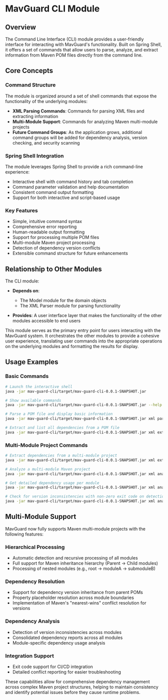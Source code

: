 # MavGuard CLI Module

## Overview
The Command Line Interface (CLI) module provides a user-friendly interface for interacting with MavGuard's functionality. Built on Spring Shell, it offers a set of commands that allow users to parse, analyze, and extract information from Maven POM files directly from the command line.

## Core Concepts

### Command Structure
The module is organized around a set of shell commands that expose the functionality of the underlying modules:

- **XML Parsing Commands**: Commands for parsing XML files and extracting information
- **Multi-Module Support**: Commands for analyzing Maven multi-module projects
- **Future Command Groups**: As the application grows, additional command groups will be added for dependency analysis, version checking, and security scanning

### Spring Shell Integration
The module leverages Spring Shell to provide a rich command-line experience:

- Interactive shell with command history and tab completion
- Command parameter validation and help documentation
- Consistent command output formatting
- Support for both interactive and script-based usage

### Key Features
- Simple, intuitive command syntax
- Comprehensive error reporting
- Human-readable output formatting
- Support for processing multiple POM files
- Multi-module Maven project processing
- Detection of dependency version conflicts
- Extensible command structure for future enhancements

## Relationship to Other Modules

The CLI module:

- **Depends on**: 
  - The Model module for the domain objects
  - The XML Parser module for parsing functionality
  
- **Provides**: A user interface layer that makes the functionality of the other modules accessible to end users

This module serves as the primary entry point for users interacting with the MavGuard system. It orchestrates the other modules to provide a cohesive user experience, translating user commands into the appropriate operations on the underlying modules and formatting the results for display.

## Usage Examples

### Basic Commands

```bash
# Launch the interactive shell
java -jar mav-guard-cli/target/mav-guard-cli-0.0.1-SNAPSHOT.jar

# Show available commands
java -jar mav-guard-cli/target/mav-guard-cli-0.0.1-SNAPSHOT.jar --help

# Parse a POM file and display basic information
java -jar mav-guard-cli/target/mav-guard-cli-0.0.1-SNAPSHOT.jar xml parse-pom /path/to/pom.xml

# Extract and list all dependencies from a POM file
java -jar mav-guard-cli/target/mav-guard-cli-0.0.1-SNAPSHOT.jar xml extract-dependencies /path/to/pom.xml
```

### Multi-Module Project Commands

```bash
# Extract dependencies from a multi-module project
java -jar mav-guard-cli/target/mav-guard-cli-0.0.1-SNAPSHOT.jar xml extract-dependencies /path/to/root-pom.xml --multi-module

# Analyze a multi-module Maven project
java -jar mav-guard-cli/target/mav-guard-cli-0.0.1-SNAPSHOT.jar xml analyze-multi-module /path/to/root-pom.xml

# Get detailed dependency usage per module
java -jar mav-guard-cli/target/mav-guard-cli-0.0.1-SNAPSHOT.jar xml analyze-multi-module /path/to/root-pom.xml --detailed-usage

# Check for version inconsistencies with non-zero exit code on detection
java -jar mav-guard-cli/target/mav-guard-cli-0.0.1-SNAPSHOT.jar xml analyze-multi-module /path/to/root-pom.xml --check-inconsistencies
```

## Multi-Module Support

MavGuard now fully supports Maven multi-module projects with the following features:

### Hierarchical Processing
- Automatic detection and recursive processing of all modules
- Full support for Maven inheritance hierarchy (Parent -> Child modules)
- Processing of nested modules (e.g., root → moduleA → submoduleB)

### Dependency Resolution
- Support for dependency version inheritance from parent POMs
- Property placeholder resolution across module boundaries
- Implementation of Maven's "nearest-wins" conflict resolution for versions

### Dependency Analysis
- Detection of version inconsistencies across modules
- Consolidated dependency reports across all modules
- Module-specific dependency usage analysis

### Integration Support
- Exit code support for CI/CD integration
- Detailed conflict reporting for easier troubleshooting

These capabilities allow for comprehensive dependency management across complex Maven project structures, helping to maintain consistency and identify potential issues before they cause runtime problems.